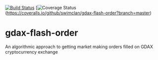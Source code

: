 [![Build Status](https://travis-ci.org/swimclan/gdax-flash-order.svg?branch=master)](https://travis-ci.org/swimclan/gdax-flash-order) [![Coverage Status](https://coveralls.io/repos/github/swimclan/gdax-flash-order/badge.svg?branch=master)(https://coveralls.io/github/swimclan/gdax-flash-order?branch=master)

# gdax-flash-order
An algorithmic approach to getting market making orders filled on GDAX cryptocurrency exchange
